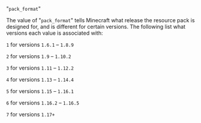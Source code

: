 "`pack_format`"

The value of "`pack_format`" tells Minecraft what release the resource pack is designed for, and is different for certain versions. The following list what versions each value is associated with:

`1` for versions `1.6.1` – `1.8.9`

`2` for versions `1.9` – `1.10.2`

`3` for versions `1.11` – `1.12.2`

`4` for versions `1.13` – `1.14.4`

`5` for versions `1.15` – `1.16.1`

`6` for versions `1.16.2` – `1.16.5`

`7` for versions `1.17+`
